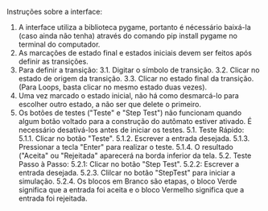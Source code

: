Instruções sobre a interface:
 1. A interface utiliza a biblioteca pygame, portanto é nécessário baixá-la (caso ainda não tenha) através do comando pip install pygame no terminal do computador.
 2. As marcações de estado final e estados iniciais devem ser feitos após definir as transições.
 3. Para definir a transição:
	3.1. Digitar o símbolo de transição.
	3.2. Clicar no estado de origem da transição.
	3.3. Clicar no estado final da transição.
	(Para Loops, basta clicar no mesmo estado duas vezes).
 4. Uma vez marcado o estado inicial, não há como desmarcá-lo para escolher outro estado, a não ser que delete o primeiro.
 5. Os botões de testes ("Teste" e "Step Test") não funcionam quando algum botão voltado para a construção do autômato estiver ativado. É necessário desativá-los antes de iniciar os testes.
	5.1. Teste Rápido:
		5.1.1. Clicar no botão "Teste".
		5.1.2. Escrever a entrada desejada.
		5.1.3. Pressionar a tecla "Enter" para realizar o teste.
		5.1.4. O resultado ("Aceita" ou "Rejeitada" aparecerá na borda inferior da tela.
	5.2. Teste Passo à Passo:
		5.2.1: Clicar no botão "Step Test".
		5.2.2: Escrever a entrada desejada.
		5.2.3. Clilcar no botão "StepTest" para iniciar a simulação.
		5.2.4. Os blocos em Branco são etapas, o bloco Verde significa que a entrada foi aceita e o bloco Vermelho significa que a entrada foi rejeitada.
